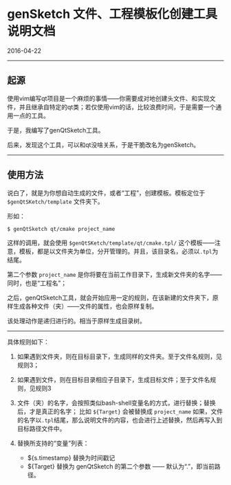 # genSketch 文件、工程模板化创建工具说明文档

2016-04-22

----------------------------------------

## 起源

使用vim编写qt项目是一个麻烦的事情——你需要成对地创建头文件、和实现文件，并且继承自特定的qt类；若仅使用vim的话，比较浪费时间，于是需要一个通用一点的工具。

于是，我编写了genQtSketch工具。

后来，发现这个工具，可以和qt没啥关系，于是干脆改名为genSketch。

----------------------------------------------------------------------

## 使用方法

说白了，就是为你想自动生成的文件，或者“工程”，创建模板。模板定位于 `$genQtSKetch/template` 文件夹下。

形如：

```bash
$ genQtSketch qt/cmake project_name
```

这样的调用，就会使用 `$genQtSKetch/template/qt/cmake.tpl/` 这个模板——注意，模板，都是以文件夹为单位，分开管理的。并且，该目录名，必须以`.tpl`为结尾。

第二个参数 `project_name` 是你将要在当前工作目录下，生成新文件夹的名字——同时，也是“工程名”；

之后，genQtSketch工具，就会开始应用一定的规则，在该新建的文件夹下，原样生成各种文件（夹）——文件的属性，也会原样复制。

该处理动作是递归进行的。相当于原样生成目录树。

----------------------------------------------------------------------

具体规则如下：

1. 如果遇到文件夹，则在目标目录下，生成同样的文件夹。至于文件名规则，见规则3；

2. 如果遇到文件，则在目标目录相应子目录下，生成目标文件；至于文件名规则，见规则3

3. 文件（夹）的名字，会按照类似bash-shell变量名的方式，进行替换；替换后，才是真正的名字；
   比如 `${Target}` 会被替换成 `project_name`
   如果，文件的名字以`.tpl`结尾，那么说明文件的内容，也会进行上述替换，然后再写入到目标路径文件中。

4. 替换所支持的“变量”列表：
	- ${s.timestamp} 替换为时间戳记
	- ${Target} 替换为 genQtSketch 的第二个参数 —— 默认为“.”，即当前路径。
